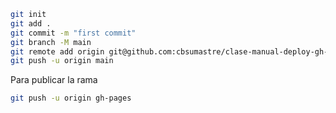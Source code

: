 ```sh
git init
git add .
git commit -m "first commit"
git branch -M main
git remote add origin git@github.com:cbsumastre/clase-manual-deploy-gh-pages.git
git push -u origin main
```

Para publicar la rama

```sh
git push -u origin gh-pages
```
